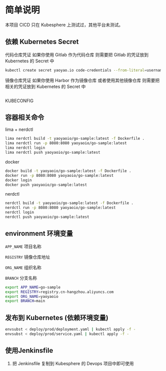 # 简单说明

本项目 CICD 只在 Kubesphere 上测试过，其他平台未测试。

## 依赖 Kubernetes Secret

代码仓库凭证
如果你使用 Gitlab 作为代码仓库 则需要把 Gitlab 的凭证放到 Kubernetes 的 Secret 中

```bash
kubectl create secret yaoyao.io code-credentials --from-literal=username=username --from-literal=password=password
```

镜像仓库凭证
如果你使用 Harbor 作为镜像仓库 或者使用其他镜像仓库 则需要把相关的凭证放到 Kubernetes 的 Secret 中

```bash

```

KUBECONFIG

## 容器相关命令

lima + nerdctl

```bash
lima nerdctl build -t yaoyaoio/go-sample:latest -f Dockerfile .
lima nerdctl run -p 8080:8080 yaoyaoio/go-sample:latest
lima nerdctl login
lima nerdctl push yaoyaoio/go-sample:latest
```

docker

```bash
docker build -t yaoyaoio/go-sample:latest -f Dockerfile .
docker run -p 8080:8080 yaoyaoio/go-sample:latest
docker login
docker push yaoyaoio/go-sample:latest
```

nerdctl

```bash 
nerdctl build -t yaoyaoio/go-sample:latest -f Dockerfile .
nerdctl run -p 8080:8080 yaoyaoio/go-sample:latest
nerdctl login
nerdctl push yaoyaoio/go-sample:latest
```

## environment 环境变量

`APP_NAME` 项目名称

`REGISTRY` 镜像仓库地址

`ORG_NAME` 组织名称

`BRANCH` 分支名称

```bash
export APP_NAME=go-sample
export REGISTRY=registry.cn-hangzhou.aliyuncs.com
export ORG_NAME=yaoyaoio
export BRANCH=main
```

## 发布到 Kubernetes (依赖环境变量)

```bash
envsubst < deploy/prod/deployment.yaml | kubectl apply -f -
envsubst < deploy/prod/service.yaml | kubectl apply -f -
```

## 使用Jenkinsfile

1. 把 Jenkinsfile 复制到 Kubesphere 的 Devops 项目中即可使用